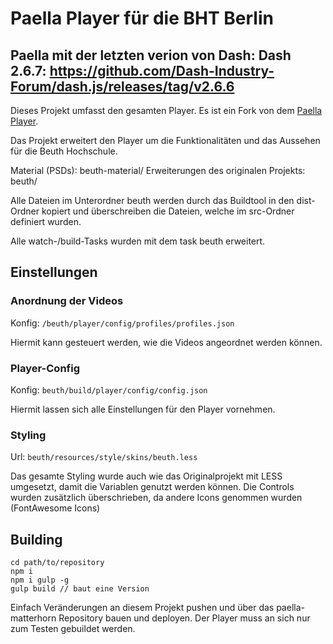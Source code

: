 # Paella Player für die BHT Berlin

## Paella mit der letzten verion von Dash: Dash 2.6.7: https://github.com/Dash-Industry-Forum/dash.js/releases/tag/v2.6.6

Dieses Projekt umfasst den gesamten Player. Es ist ein Fork von dem [Paella Player](https://github.com/polimediaupv/paella).

Das Projekt erweitert den Player um die Funktionalitäten und das Aussehen für die Beuth Hochschule.

Material (PSDs): beuth-material/
Erweiterungen des originalen Projekts: beuth/

Alle Dateien im Unterordner beuth werden durch das Buildtool in den dist-Ordner kopiert und überschreiben die Dateien, welche im src-Ordner definiert wurden.

Alle watch-/build-Tasks wurden mit dem task beuth erweitert. 

## Einstellungen

### Anordnung der Videos
Konfig: `/beuth/player/config/profiles/profiles.json`

Hiermit kann gesteuert werden, wie die Videos angeordnet werden können.

### Player-Config
Konfig: `beuth/build/player/config/config.json`

Hiermit lassen sich alle Einstellungen für den Player vornehmen.


### Styling
Url: `beuth/resources/style/skins/beuth.less`

Das gesamte Styling wurde auch wie das Originalprojekt mit LESS umgesetzt, damit die Variablen genutzt werden können. 
Die Controls wurden zusätzlich überschrieben, da andere Icons genommen wurden (FontAwesome Icons)

## Building

```
cd path/to/repository
npm i
npm i gulp -g
gulp build // baut eine Version
```

Einfach Veränderungen an diesem Projekt pushen und über das paella-matterhorn Repository bauen und deployen. Der Player muss an sich nur zum Testen gebuildet werden.
 
 

